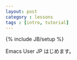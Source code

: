 ```yaml
---
layout: post
category : lessons
tags : [intro, tutorial]
---
```

{% include JB/setup %}

Emacs User JP はじめます。
